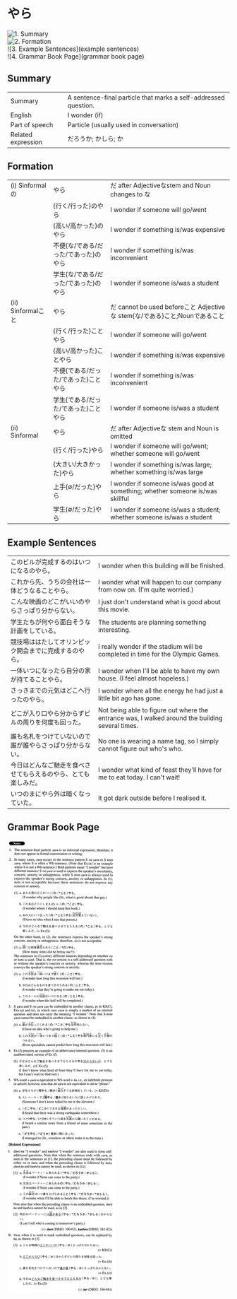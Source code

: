 # やら

![1. Summary](summary)<br>
![2. Formation](formation)<br>
![3. Example Sentences](example sentences)<br>
![4. Grammar Book Page](grammar book page)<br>


## Summary

<table><tr>   <td>Summary</td>   <td>A sentence-ﬁnal particle that marks a self-addressed question.</td></tr><tr>   <td>English</td>   <td>I wonder (if)</td></tr><tr>   <td>Part of speech</td>   <td>Particle (usually used in conversation)</td></tr><tr>   <td>Related expression</td>   <td>だろうか; かしら; か</td></tr></table>

## Formation

<table class="table"><tbody><tr class="tr head"><td class="td"><span class="numbers">(i)</span> <span class="bold">Sinformalの</span></td><td class="td"><span class="concept">やら</span></td><td class="td"><span>だ after Adjectiveなstem and Noun changes to な</span></td></tr><tr class="tr"><td class="td"></td><td class="td"><span>{行く/行った}の</span><span class="concept">やら</span></td><td class="td"><span>I wonder if someone will go/went</span></td></tr><tr class="tr"><td class="td"></td><td class="td"><span>{高い/高かった}の</span><span class="concept">やら</span></td><td class="td"><span>I wonder if something is/was expensive</span></td></tr><tr class="tr"><td class="td"></td><td class="td"><span>不便{な/である/だった/であった}の</span><span class="concept">やら</span></td><td class="td"><span>I wonder if something is/was inconvenient</span></td></tr><tr class="tr"><td class="td"></td><td class="td"><span>学生{な/である/だった/であった}の</span><span class="concept">やら</span></td><td class="td"><span>I wonder if someone is/was a student</span></td></tr><tr class="tr head"><td class="td"><span class="numbers">(ii)</span> <span class="bold">Sinformalこと</span></td><td class="td"><span class="concept">やら</span></td><td class="td"><span>だ cannot be used beforeこと Adjectiveな stem{な/である}こと;Nounであること</span></td></tr><tr class="tr"><td class="td"></td><td class="td"><span>{行く/行った}こと</span><span class="concept">やら</span></td><td class="td"><span>I wonder if someone will go/went</span></td></tr><tr class="tr"><td class="td"></td><td class="td"><span>{高い/高かった}こと</span><span class="concept">やら</span></td><td class="td"><span>I wonder if something is/was expensive</span></td></tr><tr class="tr"><td class="td"></td><td class="td"><span>不便{である/だった/であった}こと</span><span class="concept">やら</span></td><td class="td"><span>I wonder if something is/was inconvenient</span></td></tr><tr class="tr"><td class="td"></td><td class="td"><span>学生{である/だった/であった}こと</span><span class="concept">やら</span></td><td class="td"><span>I wonder if someone is/was a student</span></td></tr><tr class="tr head"><td class="td"><span class="numbers">(ii)</span> <span class="bold">Sinformal</span></td><td class="td"><span class="concept">やら</span></td><td class="td"><span>だ after Adjectiveな stem and Noun is omitted</span></td></tr><tr class="tr"><td class="td"></td><td class="td"><span>{行く/行った}</span><span class="concept">やら</span></td><td class="td"><span>I wonder if someone will go/went; whether someone will go/went</span></td></tr><tr class="tr"><td class="td"></td><td class="td"><span>{大きい/大きかった}</span><span class="concept">やら</span></td><td class="td"><span>I wonder if something is/was large; whether something is/was large</span></td></tr><tr class="tr"><td class="td"></td><td class="td"><span>上手{∅/だった}</span><span class="concept">やら</span></td><td class="td"><span>I wonder if someone is/was good at something; whether someone is/was skillful</span></td></tr><tr class="tr"><td class="td"></td><td class="td"><span>学生{∅/だった}</span><span class="concept">やら</span></td><td class="td"><span>I wonder if someone is/was a student; whether someone is/was a student</span></td></tr></tbody></table>

## Example Sentences

<table><tr>   <td>このビルが完成するのはいつになるのやら。</td>   <td>I wonder when this building will be ﬁnished.</td></tr><tr>   <td>これから先、うちの会社は一体どうなることやら。</td>   <td>I wonder what will happen to our company from now on. (I'm quite worried.)</td></tr><tr>   <td>こんな映画のどこがいいのやらさっぱり分からない。</td>   <td>I just don't understand what is good about this movie.</td></tr><tr>   <td>学生たちが何やら面白そうな計画をしている。</td>   <td>The students are planning something interesting.</td></tr><tr>   <td>競技場ははたしてオリンピック開会までに完成するのやら。</td>   <td>I really wonder if the stadium will be completed in time for the Olympic Games.</td></tr><tr>   <td>一体いつになったら自分の家が持てることやら。</td>   <td>I wonder when I'll be able to have my own house. (I feel almost hopeless.)</td></tr><tr>   <td>さっきまでの元気はどこへ行ったのやら。</td>   <td>I wonder where all the energy he had just a little bit ago has gone.</td></tr><tr>   <td>どこが入り口やら分からずビルの周りを何度も回った。</td>   <td>Not being able to ﬁgure out where the entrance was, I walked around the building several times.</td></tr><tr>   <td>誰も名札をつけていないので誰が誰やらさっぱり分からない。</td>   <td>No one is wearing a name tag, so I simply cannot figure out who's who.</td></tr><tr>   <td>今日はどんなご馳走を食べさせてもらえるのやら、とても楽しみだ。</td>   <td>I wonder what kind of feast they'll have for me to eat today. I can't wait!</td></tr><tr>   <td>いつのまにやら外は暗くなっていた。</td>   <td>It got dark outside before I realised it.</td></tr></table>

## Grammar Book Page

![](../img/Advancedやら.png)

